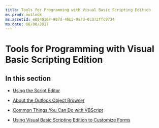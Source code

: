 ```yaml
---
title: Tools for Programming with Visual Basic Scripting Edition
ms.prod: outlook
ms.assetid: e8840167-907d-46b5-9a7d-0cd72ffc9734
ms.date: 06/08/2017
---
```



# Tools for Programming with Visual Basic Scripting Edition

## In this section


-  [Using the Script Editor](using-the-script-editor.md)
    
-  [About the Outlook Object Browser](about-the-outlook-object-browser.md)
    
-  [Common Things You Can Do with VBScript](common-things-you-can-do-with-vbscript.md)
    
-  [Using Visual Basic Scripting Edition to Customize Forms](using-visual-basic-scripting-edition-to-customize-forms.md)
    

